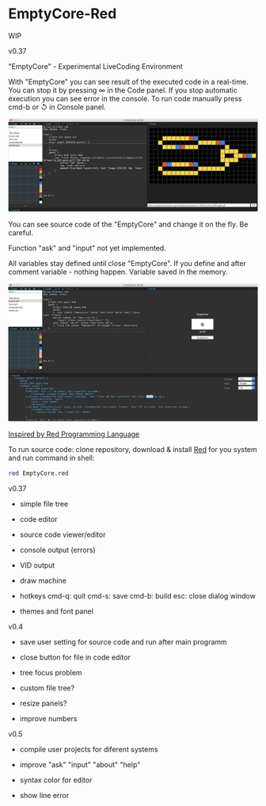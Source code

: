 # EmptyCore-Red

WIP

v0.37

"EmptyCore" - Experimental LiveCoding Environment

With "EmptyCore" you can see result of the executed code in a real-time.
You can stop it by pressing ∞ in the Code panel.
If you stop automatic execution you can see error in the console.
To run code manually press cmd-b or ↺ in Console panel.

![Screenshot](screenshot/screenshot1.png)

You can see source code of the "EmptyCore" and change it on the fly. Be careful.

Function "ask" and "input" not yet implemented.

All variables stay defined until close "EmptyCore". If you define and after comment variable - nothing happen. Variable saved in the memory.

![Screenshot](screenshot/screenshot2.png)

[Inspired by Red Programming Language](https://www.red-lang.org)

To run source code: clone repository, download & install [Red](https://www.red-lang.org/p/download.html) for you system and run command in shell:

``` bash
red EmptyCore.red
```

v0.37

- simple file tree

- code editor

- source code viewer/editor

- console output (errors)

- VID output

- draw machine

- hotkeys cmd-q: quit cmd-s: save cmd-b: build esc: close dialog window

- themes and font panel

v0.4

- save user setting for source code and run after main programm

- close button for file in code editor

- tree focus problem

- custom file tree?

- resize panels?

- improve numbers


v0.5

- compile user projects for diferent systems

- improve "ask" "input" "about" "help"

- syntax color for editor

- show line error






